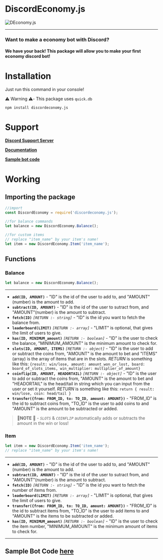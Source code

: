 # DiscordEconomy.js 
![DEconomy.js](https://cdn.discordapp.com/attachments/786838080656113667/786841865630253118/de.js__2_-removebg-preview.png)
***
### Want to make a economy bot with Discord?
#### We have your back! This package will allow you to make your first economy discord bot!
# Installation
Just run this command in your console!

⚠️ Warning ⚠️- This package uses `quick.db`
```
npm install discordeconomy.js
```
# Support
[**Discord Support Server**](https://discord.gg/CtBhXUUvbF)

[**Documentation**](https://github.com/Wildwolf210/discordeconomy.js/blob/main/README.md)

[**Sample bot code**](https://github.com/Wildwolf210/discordeconomy.js/blob/main/sample.js)
# Working
## Importing the package
```js
//import
const DiscordEconomy = require('discordeconomy.js');

//for balance commands
let balance = new DiscordEconomy.Balance();

//for custom items 
// replace "item_name" by your item's name!
let item = new DiscordEconomy.Item('item_name');
```
## Functions
### Balance
```js
let balance = new DiscordEconomy.Balance();
```
---
- **`add(ID, AMOUNT)`** - "ID" is the id of the user to add to, and "AMOUNT"(number) is the amount to add.
- **`subtract(ID, AMOUNT)`** - "ID" is the id of the user to sutract from, and "AMOUNT"(number) is the amount to subtract.
- **`fetch(ID)`** _`[RETURN :- string]`_ - "ID" is the id you want to fetch the balance from.
- **`leaderboard(LIMIT)`** _`[RETURN :- array]`_ - "LIMIT" is optional, that gives the limit of users to give.
- **`has(ID, MINIMUM_amount)`** _`[RETURN :- boolean]`_ - "ID" is the user to check the balance, "MINIMUM_AMOUNT" is the minimum amount to check for.
- **`slots(ID, AMOUNT, ITEMS)`** _`[RETURN :- object]`_ - "ID" is the user to add or subtract the coins from, "AMOUNT" is the amount to bet and "ITEMS"(array) is the array of items that are in the slots. _RETURN_ is something like this: `{result: win/lose, amount: amount_won_or_lost, board: board_of_slots_items, win_multiplier: multiplier_of_amount}`
- **`coinflip(ID, AMOUNT, HEADORTAIL)`** _`[RETURN :- object]`_ - "ID" is the user to add or subtract the coins from, "AMOUNT" is the amount to bet and "HEADORTAIL" is the head/tail in string which you can input from the user or set it yourself. _RETURN_ is something like this: `return { result: win/lose, coin: head/tail }`
- **`transfer({from: FROM_ID, to: TO_ID, amount: AMOUNT})`** - "FROM_ID" is the id to subtract coins from, "TO_ID" is the user to add coins to and "AMOUNT" is the amount to be subtracted or added.
> 📝**NOTE** 📝 - _`SLOTS`_ & _`COINFLIP`_ automatically adds or subtracts the amount in the win or loss!
### Item
```js
let item = new DiscordEconomy.Item('item_name');
// replace "item_name" by your item's name!
```
---
- **`add(ID, AMOUNT)`** - "ID" is the id of the user to add to, and "AMOUNT"(number) is the amount to add.
- **`subtract(ID, AMOUNT)`** - "ID" is the id of the user to sutract from, and "AMOUNT"(number) is the amount to subtract.
- **`fetch(ID)`** _`[RETURN :- string]`_ - "ID" is the id you want to fetch the number of items from.
- **`leaderboard(LIMIT)`** _`[RETURN :- array]`_ - "LIMIT" is optional, that gives the limit of users to give.
- **`transfer({from: FROM_ID, to: TO_ID, amount: AMOUNT})`** - "FROM_ID" is the id to subtract items from, "TO_ID" is the user to add items to and "AMOUNT" is the items to be subtracted or added.
- **`has(ID, MINIMUM_amount)`** _`[RETURN :- boolean]`_ - "ID" is the user to check the item number, "MINIMUM_AMOUNT" is the minimum amount of items to check for.
***
## Sample Bot Code [here](https://github.com/Wildwolf210/discordeconomy.js/blob/main/sample.js)
